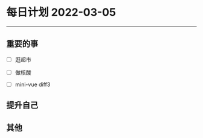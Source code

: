 #  每日计划 2022-03-05
---
## 重要的事
- [ ]  逛超市
- [ ]  做核酸
- [ ]  mini-vue diff3



## 提升自己

  



## 其他








